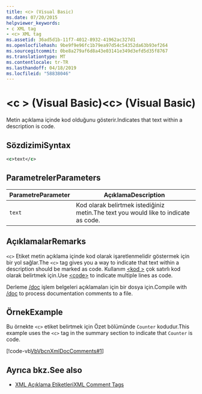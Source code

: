 ```yaml
---
title: <c> (Visual Basic)
ms.date: 07/20/2015
helpviewer_keywords:
- c XML tag
- <c> XML tag
ms.assetid: 36ad5d1b-11f7-4012-8932-41962ac327d1
ms.openlocfilehash: 9be9f9e96fc1b79ea97d54c54352da63b93ef264
ms.sourcegitcommit: 0be8a279af6d8a43e03141e349d3efd5d35f8767
ms.translationtype: MT
ms.contentlocale: tr-TR
ms.lasthandoff: 04/18/2019
ms.locfileid: "58838046"
---
```

# <a name="c-visual-basic"></a><span data-ttu-id="ffad9-102">\<c > (Visual Basic)</span><span class="sxs-lookup"><span data-stu-id="ffad9-102">\<c> (Visual Basic)</span></span>
<span data-ttu-id="ffad9-103">Metin açıklama içinde kod olduğunu gösterir.</span><span class="sxs-lookup"><span data-stu-id="ffad9-103">Indicates that text within a description is code.</span></span>  
  
## <a name="syntax"></a><span data-ttu-id="ffad9-104">Sözdizimi</span><span class="sxs-lookup"><span data-stu-id="ffad9-104">Syntax</span></span>  
  
```xml  
<c>text</c>  
```  
  
## <a name="parameters"></a><span data-ttu-id="ffad9-105">Parametreler</span><span class="sxs-lookup"><span data-stu-id="ffad9-105">Parameters</span></span>  
  
|<span data-ttu-id="ffad9-106">Parametre</span><span class="sxs-lookup"><span data-stu-id="ffad9-106">Parameter</span></span>|<span data-ttu-id="ffad9-107">Açıklama</span><span class="sxs-lookup"><span data-stu-id="ffad9-107">Description</span></span>|  
|---|---|  
|`text`|<span data-ttu-id="ffad9-108">Kod olarak belirtmek istediğiniz metin.</span><span class="sxs-lookup"><span data-stu-id="ffad9-108">The text you would like to indicate as code.</span></span>|  
  
## <a name="remarks"></a><span data-ttu-id="ffad9-109">Açıklamalar</span><span class="sxs-lookup"><span data-stu-id="ffad9-109">Remarks</span></span>  
 <span data-ttu-id="ffad9-110">`<c>` Etiket metin açıklama içinde kod olarak işaretlenmelidir göstermek için bir yol sağlar.</span><span class="sxs-lookup"><span data-stu-id="ffad9-110">The `<c>` tag gives you a way to indicate that text within a description should be marked as code.</span></span> <span data-ttu-id="ffad9-111">Kullanım [ \<kod >](../../../visual-basic/language-reference/xmldoc/code.md) çok satırlı kod olarak belirtmek için.</span><span class="sxs-lookup"><span data-stu-id="ffad9-111">Use [\<code>](../../../visual-basic/language-reference/xmldoc/code.md) to indicate multiple lines as code.</span></span>  
  
 <span data-ttu-id="ffad9-112">Derleme [/doc](../../../visual-basic/reference/command-line-compiler/doc.md) işlem belgeleri açıklamaları için bir dosya için.</span><span class="sxs-lookup"><span data-stu-id="ffad9-112">Compile with [/doc](../../../visual-basic/reference/command-line-compiler/doc.md) to process documentation comments to a file.</span></span>  
  
## <a name="example"></a><span data-ttu-id="ffad9-113">Örnek</span><span class="sxs-lookup"><span data-stu-id="ffad9-113">Example</span></span>  
 <span data-ttu-id="ffad9-114">Bu örnekte `<c>` etiket belirtmek için Özet bölümünde `Counter` kodudur.</span><span class="sxs-lookup"><span data-stu-id="ffad9-114">This example uses the `<c>` tag in the summary section to indicate that `Counter` is code.</span></span>  
  
 [!code-vb[VbVbcnXmlDocComments#1](~/samples/snippets/visualbasic/VS_Snippets_VBCSharp/VbVbcnXmlDocComments/VB/Class1.vb#1)]  
  
## <a name="see-also"></a><span data-ttu-id="ffad9-115">Ayrıca bkz.</span><span class="sxs-lookup"><span data-stu-id="ffad9-115">See also</span></span>

- [<span data-ttu-id="ffad9-116">XML Açıklama Etiketleri</span><span class="sxs-lookup"><span data-stu-id="ffad9-116">XML Comment Tags</span></span>](../../../visual-basic/language-reference/xmldoc/index.md)
